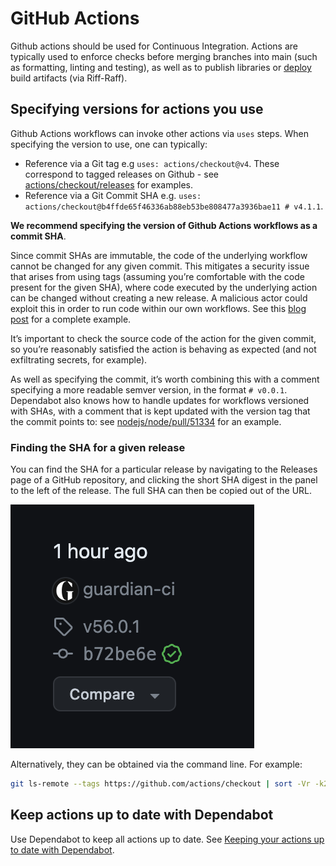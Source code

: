 # GitHub Actions

Github actions should be used for Continuous Integration. Actions are typically used to enforce checks before merging branches into main (such as formatting, linting and testing), as well as to publish libraries or [deploy](continuous-deployment.md) build artifacts (via Riff-Raff).

## Specifying versions for actions you use

Github Actions workflows can invoke other actions via `uses` steps. When specifying the version to use, one can typically:

- Reference via a Git tag e.g `uses: actions/checkout@v4`. These correspond to tagged releases on Github - see [actions/checkout/releases](https://github.com/actions/checkout/releases) for examples.
- Reference via a Git Commit SHA e.g. `uses: actions/checkout@b4ffde65f46336ab88eb53be808477a3936bae11 # v4.1.1`.

**We recommend specifying the version of Github Actions workflows as a commit SHA**.

Since commit SHAs are immutable, the code of the underlying workflow cannot be changed for any given commit. This mitigates a security issue that arises from using tags (assuming you’re comfortable with the code present for the given SHA), where code executed by the underlying action can be changed without creating a new release. A malicious actor could exploit this in order to run code within our own workflows. See this [blog post](https://blog.rafaelgss.dev/why-you-should-pin-actions-by-commit-hash) for a complete example.

It’s important to check the source code of the action for the given commit, so you’re reasonably satisfied the action is behaving as expected (and not exfiltrating secrets, for example).

As well as specifying the commit, it’s worth combining this with a comment specifying a more readable semver version, in the format `# v0.0.1`. Dependabot also knows how to handle updates for workflows versioned with SHAs, with a comment that is kept updated with the version tag that the commit points to: see [nodejs/node/pull/51334](https://github.com/nodejs/node/pull/51334) for an example.

### Finding the SHA for a given release

You can find the SHA for a particular release by navigating to the Releases page of a GitHub repository, and clicking the short SHA digest in the panel to the left of the release. The full SHA can then be copied out of the URL.

![image](finding-gha-release-sha.png)

Alternatively, they can be obtained via the command line. For example:

```bash
git ls-remote --tags https://github.com/actions/checkout | sort -Vr -k2
```

## Keep actions up to date with Dependabot

Use Dependabot to keep all actions up to date. See [Keeping your actions up to date with Dependabot](https://docs.github.com/en/code-security/dependabot/working-with-dependabot/keeping-your-actions-up-to-date-with-dependabot).
